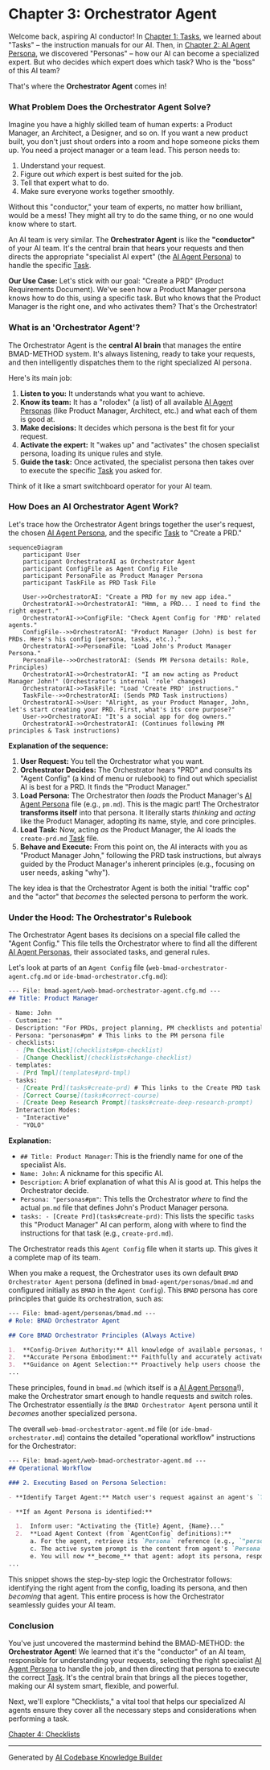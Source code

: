 # Chapter 3: Orchestrator Agent

Welcome back, aspiring AI conductor! In [Chapter 1: Tasks](01_tasks_.md), we learned about "Tasks" – the instruction manuals for our AI. Then, in [Chapter 2: AI Agent Persona](02_ai_agent_persona_.md), we discovered "Personas" – how our AI can become a specialized expert. But who decides which expert does which task? Who is the "boss" of this AI team?

That's where the **Orchestrator Agent** comes in!

### What Problem Does the Orchestrator Agent Solve?

Imagine you have a highly skilled team of human experts: a Product Manager, an Architect, a Designer, and so on. If you want a new product built, you don't just shout orders into a room and hope someone picks them up. You need a project manager or a team lead. This person needs to:

1.  Understand your request.
2.  Figure out *which* expert is best suited for the job.
3.  Tell that expert what to do.
4.  Make sure everyone works together smoothly.

Without this "conductor," your team of experts, no matter how brilliant, would be a mess! They might all try to do the same thing, or no one would know where to start.

An AI team is very similar. The **Orchestrator Agent** is like the **"conductor"** of your AI team. It's the central brain that hears your requests and then directs the appropriate "specialist AI expert" (the [AI Agent Persona](02_ai_agent_persona_.md)) to handle the specific [Task](01_tasks_.md).

**Our Use Case:** Let's stick with our goal: "Create a PRD" (Product Requirements Document). We've seen how a Product Manager persona knows how to do this, using a specific task. But who knows that the Product Manager is the right one, and who activates them? That's the Orchestrator!

### What is an 'Orchestrator Agent'?

The Orchestrator Agent is the **central AI brain** that manages the entire BMAD-METHOD system. It's always listening, ready to take your requests, and then intelligently dispatches them to the right specialized AI persona.

Here's its main job:

1.  **Listen to you:** It understands what you want to achieve.
2.  **Know its team:** It has a "rolodex" (a list) of all available [AI Agent Personas](02_ai_agent_persona_.md) (like Product Manager, Architect, etc.) and what each of them is good at.
3.  **Make decisions:** It decides which persona is the best fit for your request.
4.  **Activate the expert:** It "wakes up" and "activates" the chosen specialist persona, loading its unique rules and style.
5.  **Guide the task:** Once activated, the specialist persona then takes over to execute the specific [Task](01_tasks_.md) you asked for.

Think of it like a smart switchboard operator for your AI team.

### How Does an AI Orchestrator Agent Work?

Let's trace how the Orchestrator Agent brings together the user's request, the chosen [AI Agent Persona](02_ai_agent_persona_.md), and the specific [Task](01_tasks_.md) to "Create a PRD."

```mermaid
sequenceDiagram
    participant User
    participant OrchestratorAI as Orchestrator Agent
    participant ConfigFile as Agent Config File
    participant PersonaFile as Product Manager Persona
    participant TaskFile as PRD Task File

    User->>OrchestratorAI: "Create a PRD for my new app idea."
    OrchestratorAI->>OrchestratorAI: "Hmm, a PRD... I need to find the right expert."
    OrchestratorAI->>ConfigFile: "Check Agent Config for 'PRD' related agents."
    ConfigFile-->>OrchestratorAI: "Product Manager (John) is best for PRDs. Here's his config (persona, tasks, etc.)."
    OrchestratorAI->>PersonaFile: "Load John's Product Manager Persona."
    PersonaFile-->>OrchestratorAI: (Sends PM Persona details: Role, Principles)
    OrchestratorAI->>OrchestratorAI: "I am now acting as Product Manager John!" (Orchestrator's internal 'role' changes)
    OrchestratorAI->>TaskFile: "Load 'Create PRD' instructions."
    TaskFile-->>OrchestratorAI: (Sends PRD Task instructions)
    OrchestratorAI->>User: "Alright, as your Product Manager, John, let's start creating your PRD. First, what's its core purpose?"
    User->>OrchestratorAI: "It's a social app for dog owners."
    OrchestratorAI->>OrchestratorAI: (Continues following PM principles & Task instructions)
```

**Explanation of the sequence:**

1.  **User Request:** You tell the Orchestrator what you want.
2.  **Orchestrator Decides:** The Orchestrator hears "PRD" and consults its "Agent Config" (a kind of menu or rulebook) to find out which specialist AI is best for a PRD. It finds the "Product Manager."
3.  **Load Persona:** The Orchestrator then *loads* the Product Manager's [AI Agent Persona](02_ai_agent_persona_.md) file (e.g., `pm.md`). This is the magic part! The Orchestrator **transforms itself** into that persona. It literally starts *thinking* and *acting* like the Product Manager, adopting its name, style, and core principles.
4.  **Load Task:** Now, acting *as* the Product Manager, the AI loads the `create-prd.md` [Task](01_tasks_.md) file.
5.  **Behave and Execute:** From this point on, the AI interacts with you as "Product Manager John," following the PRD task instructions, but always guided by the Product Manager's inherent principles (e.g., focusing on user needs, asking "why").

The key idea is that the Orchestrator Agent is both the initial "traffic cop" and the "actor" that *becomes* the selected persona to perform the work.

### Under the Hood: The Orchestrator's Rulebook

The Orchestrator Agent bases its decisions on a special file called the "Agent Config." This file tells the Orchestrator where to find all the different [AI Agent Personas](02_ai_agent_persona_.md), their associated tasks, and general rules.

Let's look at parts of an `Agent Config` file (`web-bmad-orchestrator-agent.cfg.md` or `ide-bmad-orchestrator.cfg.md`):

```markdown
--- File: bmad-agent/web-bmad-orchestrator-agent.cfg.md ---
## Title: Product Manager

- Name: John
- Customize: ""
- Description: "For PRDs, project planning, PM checklists and potential replans."
- Persona: "personas#pm" # This links to the PM persona file
- checklists:
  - [Pm Checklist](checklists#pm-checklist)
  - [Change Checklist](checklists#change-checklist)
- templates:
  - [Prd Tmpl](templates#prd-tmpl)
- tasks:
  - [Create Prd](tasks#create-prd) # This links to the Create PRD task file
  - [Correct Course](tasks#correct-course)
  - [Create Deep Research Prompt](tasks#create-deep-research-prompt)
- Interaction Modes:
  - "Interactive"
  - "YOLO"
```

**Explanation:**

*   `## Title: Product Manager`: This is the friendly name for one of the specialist AIs.
*   `Name: John`: A nickname for this specific AI.
*   `Description`: A brief explanation of what this AI is good at. This helps the Orchestrator decide.
*   `Persona: "personas#pm"`: This tells the Orchestrator *where* to find the actual `pm.md` file that defines John's Product Manager persona.
*   `tasks: - [Create Prd](tasks#create-prd)`: This lists the specific `tasks` this "Product Manager" AI can perform, along with where to find the instructions for that task (e.g., `create-prd.md`).

The Orchestrator reads this `Agent Config` file when it starts up. This gives it a complete map of its team.

When you make a request, the Orchestrator uses its own default `BMAD Orchestrator Agent` persona (defined in `bmad-agent/personas/bmad.md` and configured initially as `BMAD` in the `Agent Config`). This `BMAD` persona has core principles that guide its orchestration, such as:

```markdown
--- File: bmad-agent/personas/bmad.md ---
# Role: BMAD Orchestrator Agent

## Core BMAD Orchestrator Principles (Always Active)

1.  **Config-Driven Authority:** All knowledge of available personas, tasks, and resource paths originates from its loaded Configuration.
2.  **Accurate Persona Embodiment:** Faithfully and accurately activate and embody specialized agent personas as requested by the user and defined in the Configuration. When embodied, the specialized persona's principles take precedence.
3.  **Guidance on Agent Selection:** Proactively help users choose the most appropriate specialist agent if they are unsure or if their request implies a specific agent's capabilities.
...
```

These principles, found in `bmad.md` (which itself is a [AI Agent Persona](02_ai_agent_persona_.md)!), make the Orchestrator smart enough to handle requests and switch roles. The Orchestrator essentially *is* the `BMAD Orchestrator Agent` persona until it *becomes* another specialized persona.

The overall `web-bmad-orchestrator-agent.md` file (or `ide-bmad-orchestrator.md`) contains the detailed "operational workflow" instructions for the Orchestrator:

```markdown
--- File: bmad-agent/web-bmad-orchestrator-agent.md ---
## Operational Workflow

### 2. Executing Based on Persona Selection:

- **Identify Target Agent:** Match user's request against an agent's `Title` or `Name` in `AgentConfig`. If ambiguous, ask for clarification.

- **If an Agent Persona is identified:**

  1.  Inform user: "Activating the {Title} Agent, {Name}..."
  2.  **Load Agent Context (from `AgentConfig` definitions):**
      a. For the agent, retrieve its `Persona` reference (e.g., `"personas#pm"` or `"analyst.md"`), and any lists/references for `templates`, `checklists`, `data`, and `tasks`.
      c. The active system prompt is the content from agent's `Persona` reference. This defines your new being.
      e. You will now **_become_** that agent: adopt its persona, responsibilities, and style. Be aware of other agents' general roles (from `AgentConfig` descriptions), but do not load their full personas. Your Orchestrator persona is now dormant.
...
```

This snippet shows the step-by-step logic the Orchestrator follows: identifying the right agent from the config, loading its persona, and then *becoming* that agent. This entire process is how the Orchestrator seamlessly guides your AI team.

### Conclusion

You've just uncovered the mastermind behind the BMAD-METHOD: the **Orchestrator Agent**! We learned that it's the "conductor" of an AI team, responsible for understanding your requests, selecting the right specialist [AI Agent Persona](02_ai_agent_persona_.md) to handle the job, and then directing that persona to execute the correct [Task](01_tasks_.md). It's the central brain that brings all the pieces together, making our AI system smart, flexible, and powerful.

Next, we'll explore "Checklists," a vital tool that helps our specialized AI agents ensure they cover all the necessary steps and considerations when performing a task.

[Chapter 4: Checklists](04_checklists_.md)

---

Generated by [AI Codebase Knowledge Builder](https://github.com/The-Pocket/Tutorial-Codebase-Knowledge)